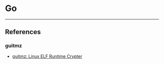 # Go

---
## References

### guitmz

- [guitmz: Linux ELF Runtime Crypter](https://www.guitmz.com/linux-elf-runtime-crypter/)